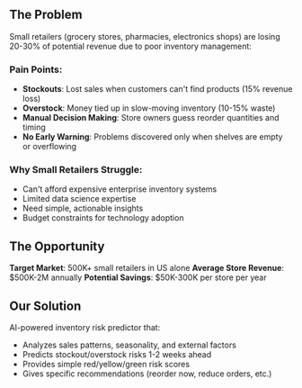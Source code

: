## The Problem
Small retailers (grocery stores, pharmacies, electronics shops) are losing 20-30% of potential revenue due to poor inventory management:

### Pain Points:
- **Stockouts**: Lost sales when customers can't find products (15% revenue loss)
- **Overstock**: Money tied up in slow-moving inventory (10-15% waste)
- **Manual Decision Making**: Store owners guess reorder quantities and timing
- **No Early Warning**: Problems discovered only when shelves are empty or overflowing

### Why Small Retailers Struggle:
- Can't afford expensive enterprise inventory systems
- Limited data science expertise
- Need simple, actionable insights
- Budget constraints for technology adoption

## The Opportunity
**Target Market**: 500K+ small retailers in US alone
**Average Store Revenue**: $500K-2M annually
**Potential Savings**: $50K-300K per store per year

## Our Solution
AI-powered inventory risk predictor that:
- Analyzes sales patterns, seasonality, and external factors
- Predicts stockout/overstock risks 1-2 weeks ahead
- Provides simple red/yellow/green risk scores
- Gives specific recommendations (reorder now, reduce orders, etc.)
